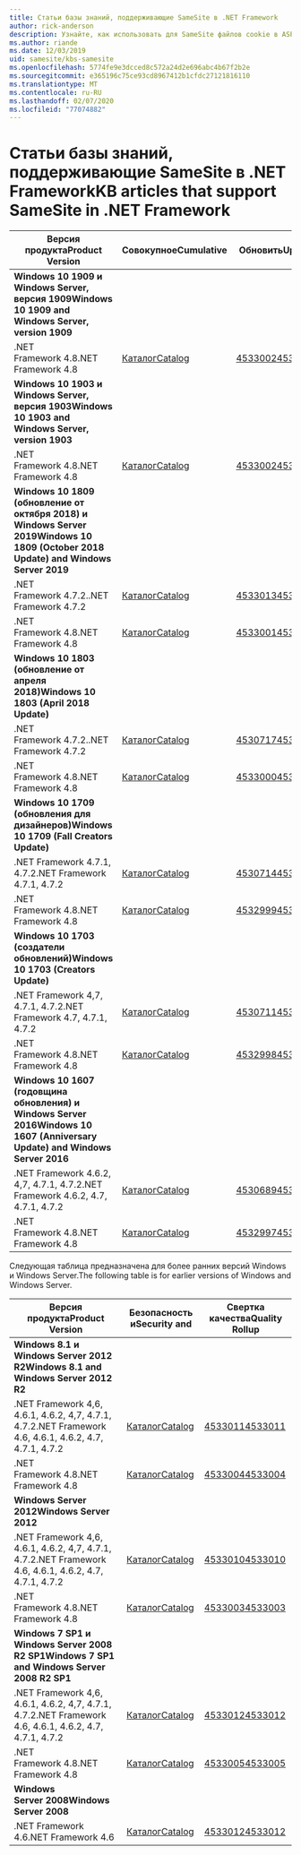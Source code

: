 ```yaml
---
title: Статьи базы знаний, поддерживающие SameSite в .NET Framework
author: rick-anderson
description: Узнайте, как использовать для SameSite файлов cookie в ASP.NET
ms.author: riande
ms.date: 12/03/2019
uid: samesite/kbs-samesite
ms.openlocfilehash: 5774fe9e3dcced8c572a24d2e696abc4b67f2b2e
ms.sourcegitcommit: e365196c75ce93cd8967412b1cfdc27121816110
ms.translationtype: MT
ms.contentlocale: ru-RU
ms.lasthandoff: 02/07/2020
ms.locfileid: "77074882"
---
```

# <a name="kb-articles-that-support-samesite-in-net-framework"></a><span data-ttu-id="35ac7-103">Статьи базы знаний, поддерживающие SameSite в .NET Framework</span><span class="sxs-lookup"><span data-stu-id="35ac7-103">KB articles that support SameSite in .NET Framework</span></span>

| <span data-ttu-id="35ac7-104">Версия продукта</span><span class="sxs-lookup"><span data-stu-id="35ac7-104">Product Version</span></span> | <span data-ttu-id="35ac7-105">Совокупное</span><span class="sxs-lookup"><span data-stu-id="35ac7-105">Cumulative</span></span> | <span data-ttu-id="35ac7-106">Обновить</span><span class="sxs-lookup"><span data-stu-id="35ac7-106">Update</span></span> |
| ------------- | ------------- | --- |
| <span data-ttu-id="35ac7-107">**Windows 10 1909 и Windows Server, версия 1909**</span><span class="sxs-lookup"><span data-stu-id="35ac7-107">**Windows 10 1909 and Windows Server, version 1909**</span></span> | | |
| <span data-ttu-id="35ac7-108">.NET Framework 4.8</span><span class="sxs-lookup"><span data-stu-id="35ac7-108">.NET Framework 4.8</span></span>  | [<span data-ttu-id="35ac7-109">Каталог</span><span class="sxs-lookup"><span data-stu-id="35ac7-109">Catalog</span></span>](https://www.catalog.update.microsoft.com/Search.aspx?q=4533002)  | [<span data-ttu-id="35ac7-110">4533002</span><span class="sxs-lookup"><span data-stu-id="35ac7-110">4533002</span></span>](https://support.microsoft.com/en-us/help/4533002) |
| <span data-ttu-id="35ac7-111">**Windows 10 1903 и Windows Server, версия 1903**</span><span class="sxs-lookup"><span data-stu-id="35ac7-111">**Windows 10 1903 and Windows Server, version 1903**</span></span> | | |
| <span data-ttu-id="35ac7-112">.NET Framework 4.8</span><span class="sxs-lookup"><span data-stu-id="35ac7-112">.NET Framework 4.8</span></span>  | [<span data-ttu-id="35ac7-113">Каталог</span><span class="sxs-lookup"><span data-stu-id="35ac7-113">Catalog</span></span>](https://www.catalog.update.microsoft.com/Search.aspx?q=4533002)  | [<span data-ttu-id="35ac7-114">4533002</span><span class="sxs-lookup"><span data-stu-id="35ac7-114">4533002</span></span>](https://support.microsoft.com/en-us/help/4533002) |
| <span data-ttu-id="35ac7-115">**Windows 10 1809 (обновление от октября 2018) и Windows Server 2019**</span><span class="sxs-lookup"><span data-stu-id="35ac7-115">**Windows 10 1809 (October 2018 Update) and Windows Server 2019**</span></span> | |
| <span data-ttu-id="35ac7-116">.NET Framework 4.7.2.</span><span class="sxs-lookup"><span data-stu-id="35ac7-116">.NET Framework 4.7.2</span></span>  | [<span data-ttu-id="35ac7-117">Каталог</span><span class="sxs-lookup"><span data-stu-id="35ac7-117">Catalog</span></span>](https://www.catalog.update.microsoft.com/Search.aspx?q=4533013)  | [<span data-ttu-id="35ac7-118">4533013</span><span class="sxs-lookup"><span data-stu-id="35ac7-118">4533013</span></span>](https://support.microsoft.com/en-us/help/4533013) |
| <span data-ttu-id="35ac7-119">.NET Framework 4.8</span><span class="sxs-lookup"><span data-stu-id="35ac7-119">.NET Framework 4.8</span></span>  | [<span data-ttu-id="35ac7-120">Каталог</span><span class="sxs-lookup"><span data-stu-id="35ac7-120">Catalog</span></span>](https://www.catalog.update.microsoft.com/Search.aspx?q=4533001)  | [<span data-ttu-id="35ac7-121">4533001</span><span class="sxs-lookup"><span data-stu-id="35ac7-121">4533001</span></span>](https://support.microsoft.com/en-us/help/4533001) |
| <span data-ttu-id="35ac7-122">**Windows 10 1803 (обновление от апреля 2018)**</span><span class="sxs-lookup"><span data-stu-id="35ac7-122">**Windows 10 1803 (April 2018 Update)**</span></span> | |
| <span data-ttu-id="35ac7-123">.NET Framework 4.7.2.</span><span class="sxs-lookup"><span data-stu-id="35ac7-123">.NET Framework 4.7.2</span></span>  | [<span data-ttu-id="35ac7-124">Каталог</span><span class="sxs-lookup"><span data-stu-id="35ac7-124">Catalog</span></span>](https://www.catalog.update.microsoft.com/Search.aspx?q=4530717)  | [<span data-ttu-id="35ac7-125">4530717</span><span class="sxs-lookup"><span data-stu-id="35ac7-125">4530717</span></span>](https://support.microsoft.com/en-us/help/4530717) |
| <span data-ttu-id="35ac7-126">.NET Framework 4.8</span><span class="sxs-lookup"><span data-stu-id="35ac7-126">.NET Framework 4.8</span></span>  | [<span data-ttu-id="35ac7-127">Каталог</span><span class="sxs-lookup"><span data-stu-id="35ac7-127">Catalog</span></span>](https://www.catalog.update.microsoft.com/Search.aspx?q=4533000)  | [<span data-ttu-id="35ac7-128">4533000</span><span class="sxs-lookup"><span data-stu-id="35ac7-128">4533000</span></span>](https://support.microsoft.com/en-us/help/4533000) |
| <span data-ttu-id="35ac7-129">**Windows 10 1709 (обновления для дизайнеров)**</span><span class="sxs-lookup"><span data-stu-id="35ac7-129">**Windows 10 1709 (Fall Creators Update)**</span></span> | |
| <span data-ttu-id="35ac7-130">.NET Framework 4.7.1, 4.7.2</span><span class="sxs-lookup"><span data-stu-id="35ac7-130">.NET Framework 4.7.1, 4.7.2</span></span>  | [<span data-ttu-id="35ac7-131">Каталог</span><span class="sxs-lookup"><span data-stu-id="35ac7-131">Catalog</span></span>](https://www.catalog.update.microsoft.com/Search.aspx?q=4530714)  | [<span data-ttu-id="35ac7-132">4530714</span><span class="sxs-lookup"><span data-stu-id="35ac7-132">4530714</span></span>](https://support.microsoft.com/en-us/help/4530714) |
| <span data-ttu-id="35ac7-133">.NET Framework 4.8</span><span class="sxs-lookup"><span data-stu-id="35ac7-133">.NET Framework 4.8</span></span>  | [<span data-ttu-id="35ac7-134">Каталог</span><span class="sxs-lookup"><span data-stu-id="35ac7-134">Catalog</span></span>](https://www.catalog.update.microsoft.com/Search.aspx?q=4532999)  | [<span data-ttu-id="35ac7-135">4532999</span><span class="sxs-lookup"><span data-stu-id="35ac7-135">4532999</span></span>](https://support.microsoft.com/en-us/help/4532999) |
| <span data-ttu-id="35ac7-136">**Windows 10 1703 (создатели обновлений)**</span><span class="sxs-lookup"><span data-stu-id="35ac7-136">**Windows 10 1703 (Creators Update)**</span></span> | |
| <span data-ttu-id="35ac7-137">.NET Framework 4,7, 4.7.1, 4.7.2</span><span class="sxs-lookup"><span data-stu-id="35ac7-137">.NET Framework 4.7, 4.7.1, 4.7.2</span></span>  | [<span data-ttu-id="35ac7-138">Каталог</span><span class="sxs-lookup"><span data-stu-id="35ac7-138">Catalog</span></span>](https://www.catalog.update.microsoft.com/Search.aspx?q=4530711)  | [<span data-ttu-id="35ac7-139">4530711</span><span class="sxs-lookup"><span data-stu-id="35ac7-139">4530711</span></span>](https://support.microsoft.com/en-us/help/4530711) |
| <span data-ttu-id="35ac7-140">.NET Framework 4.8</span><span class="sxs-lookup"><span data-stu-id="35ac7-140">.NET Framework 4.8</span></span>  | [<span data-ttu-id="35ac7-141">Каталог</span><span class="sxs-lookup"><span data-stu-id="35ac7-141">Catalog</span></span>](https://www.catalog.update.microsoft.com/Search.aspx?q=4532998)  | [<span data-ttu-id="35ac7-142">4532998</span><span class="sxs-lookup"><span data-stu-id="35ac7-142">4532998</span></span>](https://support.microsoft.com/en-us/help/4532998) |
| <span data-ttu-id="35ac7-143">**Windows 10 1607 (годовщина обновления) и Windows Server 2016**</span><span class="sxs-lookup"><span data-stu-id="35ac7-143">**Windows 10 1607 (Anniversary Update) and Windows Server 2016**</span></span> | |
| <span data-ttu-id="35ac7-144">.NET Framework 4.6.2, 4,7, 4.7.1, 4.7.2</span><span class="sxs-lookup"><span data-stu-id="35ac7-144">.NET Framework 4.6.2, 4.7, 4.7.1, 4.7.2</span></span> | [<span data-ttu-id="35ac7-145">Каталог</span><span class="sxs-lookup"><span data-stu-id="35ac7-145">Catalog</span></span>](https://www.catalog.update.microsoft.com/Search.aspx?q=4530689)  | [<span data-ttu-id="35ac7-146">4530689</span><span class="sxs-lookup"><span data-stu-id="35ac7-146">4530689</span></span>](https://support.microsoft.com/en-us/help/4530689) |
| <span data-ttu-id="35ac7-147">.NET Framework 4.8</span><span class="sxs-lookup"><span data-stu-id="35ac7-147">.NET Framework 4.8</span></span>  | [<span data-ttu-id="35ac7-148">Каталог</span><span class="sxs-lookup"><span data-stu-id="35ac7-148">Catalog</span></span>](https://www.catalog.update.microsoft.com/Search.aspx?q=4532997)  | [<span data-ttu-id="35ac7-149">4532997</span><span class="sxs-lookup"><span data-stu-id="35ac7-149">4532997</span></span>](https://support.microsoft.com/en-us/help/4532997) |

<span data-ttu-id="35ac7-150">Следующая таблица предназначена для более ранних версий Windows и Windows Server.</span><span class="sxs-lookup"><span data-stu-id="35ac7-150">The following table is for earlier versions of Windows and Windows Server.</span></span>

| <span data-ttu-id="35ac7-151">Версия продукта</span><span class="sxs-lookup"><span data-stu-id="35ac7-151">Product Version</span></span> | <span data-ttu-id="35ac7-152">Безопасность и</span><span class="sxs-lookup"><span data-stu-id="35ac7-152">Security and</span></span> | <span data-ttu-id="35ac7-153">Свертка качества</span><span class="sxs-lookup"><span data-stu-id="35ac7-153">Quality Rollup</span></span> |
| ------------- | ------------- | --- |
| <span data-ttu-id="35ac7-154">**Windows 8.1 и Windows Server 2012 R2**</span><span class="sxs-lookup"><span data-stu-id="35ac7-154">**Windows 8.1 and Windows Server 2012 R2**</span></span> | |
| <span data-ttu-id="35ac7-155">.NET Framework 4,6, 4.6.1, 4.6.2, 4,7, 4.7.1, 4.7.2</span><span class="sxs-lookup"><span data-stu-id="35ac7-155">.NET Framework 4.6, 4.6.1, 4.6.2, 4.7, 4.7.1, 4.7.2</span></span> | [<span data-ttu-id="35ac7-156">Каталог</span><span class="sxs-lookup"><span data-stu-id="35ac7-156">Catalog</span></span>](https://www.catalog.update.microsoft.com/Search.aspx?q=4533011)  | [<span data-ttu-id="35ac7-157">4533011</span><span class="sxs-lookup"><span data-stu-id="35ac7-157">4533011</span></span>](https://support.microsoft.com/en-us/help/4533011) |
| <span data-ttu-id="35ac7-158">.NET Framework 4.8</span><span class="sxs-lookup"><span data-stu-id="35ac7-158">.NET Framework 4.8</span></span>  | [<span data-ttu-id="35ac7-159">Каталог</span><span class="sxs-lookup"><span data-stu-id="35ac7-159">Catalog</span></span>](https://www.catalog.update.microsoft.com/Search.aspx?q=4533004)  | [<span data-ttu-id="35ac7-160">4533004</span><span class="sxs-lookup"><span data-stu-id="35ac7-160">4533004</span></span>](https://support.microsoft.com/en-us/help/4533004) |
| <span data-ttu-id="35ac7-161">**Windows Server 2012**</span><span class="sxs-lookup"><span data-stu-id="35ac7-161">**Windows Server 2012**</span></span> | |
| <span data-ttu-id="35ac7-162">.NET Framework 4,6, 4.6.1, 4.6.2, 4,7, 4.7.1, 4.7.2</span><span class="sxs-lookup"><span data-stu-id="35ac7-162">.NET Framework 4.6, 4.6.1, 4.6.2, 4.7, 4.7.1, 4.7.2</span></span> | [<span data-ttu-id="35ac7-163">Каталог</span><span class="sxs-lookup"><span data-stu-id="35ac7-163">Catalog</span></span>](https://www.catalog.update.microsoft.com/Search.aspx?q=4533010)  | [<span data-ttu-id="35ac7-164">4533010</span><span class="sxs-lookup"><span data-stu-id="35ac7-164">4533010</span></span>](https://support.microsoft.com/en-us/help/4533010) |
| <span data-ttu-id="35ac7-165">.NET Framework 4.8</span><span class="sxs-lookup"><span data-stu-id="35ac7-165">.NET Framework 4.8</span></span>  | [<span data-ttu-id="35ac7-166">Каталог</span><span class="sxs-lookup"><span data-stu-id="35ac7-166">Catalog</span></span>](https://www.catalog.update.microsoft.com/Search.aspx?q=4533003)  | [<span data-ttu-id="35ac7-167">4533003</span><span class="sxs-lookup"><span data-stu-id="35ac7-167">4533003</span></span>](https://support.microsoft.com/en-us/help/4533003) |
| <span data-ttu-id="35ac7-168">**Windows 7 SP1 и Windows Server 2008 R2 SP1**</span><span class="sxs-lookup"><span data-stu-id="35ac7-168">**Windows 7 SP1 and Windows Server 2008 R2 SP1**</span></span> | |
| <span data-ttu-id="35ac7-169">.NET Framework 4,6, 4.6.1, 4.6.2, 4,7, 4.7.1, 4.7.2</span><span class="sxs-lookup"><span data-stu-id="35ac7-169">.NET Framework 4.6, 4.6.1, 4.6.2, 4.7, 4.7.1, 4.7.2</span></span> | [<span data-ttu-id="35ac7-170">Каталог</span><span class="sxs-lookup"><span data-stu-id="35ac7-170">Catalog</span></span>](https://www.catalog.update.microsoft.com/Search.aspx?q=4533012)  | [<span data-ttu-id="35ac7-171">4533012</span><span class="sxs-lookup"><span data-stu-id="35ac7-171">4533012</span></span>](https://support.microsoft.com/en-us/help/4533012) |
| <span data-ttu-id="35ac7-172">.NET Framework 4.8</span><span class="sxs-lookup"><span data-stu-id="35ac7-172">.NET Framework 4.8</span></span>  | [<span data-ttu-id="35ac7-173">Каталог</span><span class="sxs-lookup"><span data-stu-id="35ac7-173">Catalog</span></span>](https://www.catalog.update.microsoft.com/Search.aspx?q=4533005)  | [<span data-ttu-id="35ac7-174">4533005</span><span class="sxs-lookup"><span data-stu-id="35ac7-174">4533005</span></span>](https://support.microsoft.com/en-us/help/4533005) |
| <span data-ttu-id="35ac7-175">**Windows Server 2008**</span><span class="sxs-lookup"><span data-stu-id="35ac7-175">**Windows Server 2008**</span></span> | |
| <span data-ttu-id="35ac7-176">.NET Framework 4.6</span><span class="sxs-lookup"><span data-stu-id="35ac7-176">.NET Framework 4.6</span></span>  | [<span data-ttu-id="35ac7-177">Каталог</span><span class="sxs-lookup"><span data-stu-id="35ac7-177">Catalog</span></span>](https://www.catalog.update.microsoft.com/Search.aspx?q=4533012)  | [<span data-ttu-id="35ac7-178">4533012</span><span class="sxs-lookup"><span data-stu-id="35ac7-178">4533012</span></span>](https://support.microsoft.com/en-us/help/4533012) |